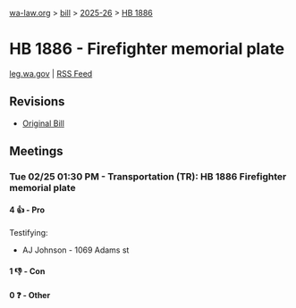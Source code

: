 [wa-law.org](/) > [bill](/bill/) > [2025-26](/bill/2025-26/) > [HB 1886](/bill/2025-26/hb/1886/)

# HB 1886 - Firefighter memorial plate
[leg.wa.gov](https://app.leg.wa.gov/billsummary?BillNumber=1886&Year=2025&Initiative=false) | [RSS Feed](./rss.xml)

## Revisions
* [Original Bill](1/)

## Meetings
### Tue 02/25 01:30 PM - Transportation (TR): HB 1886 Firefighter memorial plate
#### 4 👍 - Pro
Testifying:
* AJ Johnson - 1069 Adams st

#### 1 👎 - Con

#### 0 ❓ - Other
